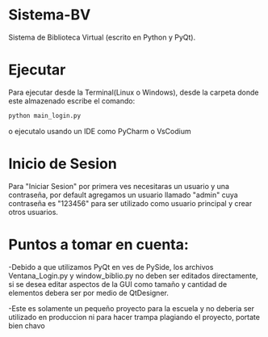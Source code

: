 # Sistema-BV
Sistema de Biblioteca Virtual (escrito en Python y PyQt).

# Ejecutar 
Para ejecutar desde la Terminal(Linux o Windows), desde la carpeta donde este almazenado escribe el comando:
```bash
python main_login.py
```
o ejecutalo usando un IDE como PyCharm o VsCodium

# Inicio de Sesion
Para "Iniciar Sesion" por primera ves necesitaras un usuario y una contraseña, por default agregamos un usuario llamado "admin" cuya contraseña es "123456" para ser utilizado como usuario principal y crear otros usuarios.

# Puntos a tomar en cuenta:
-Debido a que utilizamos PyQt en ves de PySide, los archivos Ventana_Login.py y window_biblio.py no deben ser editados directamente, si se desea editar aspectos de la GUI como tamaño y cantidad de elementos debera ser por medio de QtDesigner.

-Este es solamente un pequeño proyecto para la escuela y no deberia ser utilizado en produccion ni para hacer trampa plagiando el proyecto, portate bien chavo
